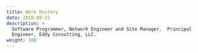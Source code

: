 ```yaml
---
title: Work History
date: 2018-09-21
description: >
  Software Programmer, Network Engineer and Site Manager.  Principal
  Engineer, Eddy Consulting, LLC. 
weight: 300
---
```

